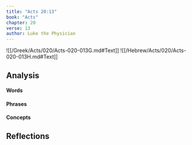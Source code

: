 ```yaml
---
title: "Acts 20:13"
book: "Acts"
chapter: 20
verse: 13
author: Luke the Physician
---
```

![[/Greek/Acts/020/Acts-020-013G.md#Text]]
![[/Hebrew/Acts/020/Acts-020-013H.md#Text]]

## Analysis

#### Words

#### Phrases

#### Concepts

## Reflections
